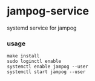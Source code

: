 # jampog-service
systemd service for jampog

### usage
```shell
make install
sudo loginctl enable
systemctl enable jampog --user
systemctl start jampog --user
```

